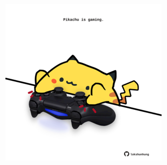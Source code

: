<!-- built at 03/03/2025, 08:00:45 UTC -->
<p align="center">
  <img width="500" height="500" src="./ReadmeImage.svg">
</p>
